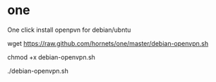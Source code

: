 one
===

One click install openpvn for debian/ubntu

wget https://raw.github.com/hornets/one/master/debian-openvpn.sh

chmod +x debian-openvpn.sh

./debian-openvpn.sh
